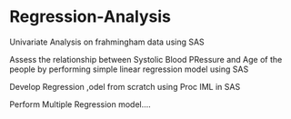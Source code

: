 # Regression-Analysis

Univariate Analysis on frahmingham data using SAS

Assess the relationship between Systolic Blood PRessure and Age of the people by performing simple linear regression model using SAS

Develop Regression ,odel from scratch using Proc IML in SAS

Perform Multiple Regression model....
